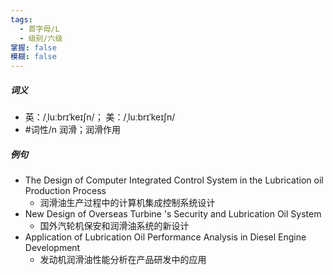 ```yaml
---
tags:
  - 首字母/L
  - 级别/六级
掌握: false
模糊: false
---
```

##### 词义
- 英：/ˌluːbrɪˈkeɪʃn/； 美：/ˌluːbrɪˈkeɪʃn/
- #词性/n  润滑；润滑作用
##### 例句
- The Design of Computer Integrated Control System in the Lubrication oil Production Process
	- 润滑油生产过程中的计算机集成控制系统设计
- New Design of Overseas Turbine 's Security and Lubrication Oil System
	- 国外汽轮机保安和润滑油系统的新设计
- Application of Lubrication Oil Performance Analysis in Diesel Engine Development
	- 发动机润滑油性能分析在产品研发中的应用
